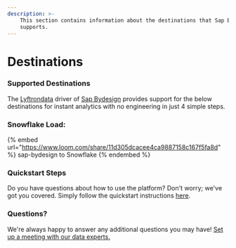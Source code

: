 ```yaml
---
description: >-
    This section contains information about the destinations that Sap Bydesign
    supports.
---
```


# Destinations

### Supported Destinations

The [Lyftrondata](https://www.lyftrondata.com/) driver of [Sap Bydesign](https://www.lyftrondata.com/integration/sap-bydesign/) provides support for the below destinations for instant analytics with no engineering in just 4 simple steps.

### Snowflake Load:

{% embed url="https://www.loom.com/share/11d305dcacee4ca9887158c167f5fa8d" %}
sap-bydesign to Snowflake
{% endembed %}

### Quickstart Steps

Do you have questions about how to use the platform? Don't worry; we've got you covered. Simply follow the quickstart instructions [here](../../../quickstart-steps.md).

### Questions? <a href="#questions" id="questions"></a>

We're always happy to answer any additional questions you may have! [Set up a meeting with our data experts.](https://www.lyftrondata.com/book-a-meeting/)
